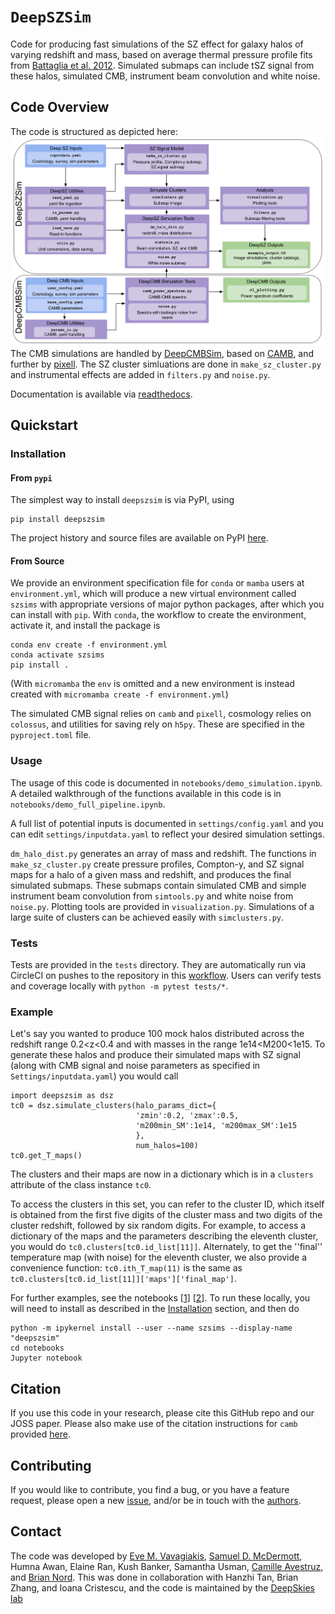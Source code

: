 # `DeepSZSim`

Code for producing fast simulations of the SZ effect for galaxy halos of varying redshift and mass, based on average thermal pressure profile fits from [Battaglia et al. 2012](https://ui.adsabs.harvard.edu/abs/2012ApJ...758...75B/abstract). Simulated submaps can include tSZ signal from these halos, simulated CMB, instrument beam convolution and white noise.

## Code Overview

The code is structured as depicted here: ![DeepSZSim workflow](paper/figures/DeepSZSim_Workflow.png)
The CMB simulations are handled by [DeepCMBSim](https://www.github.com/deepskies/deepcmbsim), based on [CAMB](https://camb.info), and further by [pixell](https://github.com/simonsobs/pixell). The SZ cluster simluations are done in `make_sz_cluster.py` and instrumental effects are added in `filters.py` and `noise.py`.  

Documentation is available via [readthedocs](https://deepszsim.readthedocs.io/en/latest/).

## Quickstart

### Installation 

#### From `pypi`

The simplest way to install `deepszsim` is via PyPI, using
```commandline
pip install deepszsim
```
The project history and source files are available on PyPI [here](https://pypi.org/project/deepszsim/).

#### From Source

We provide an environment specification file for `conda` or `mamba` users at `environment.yml`, which will produce a new virtual environment called `szsims` with appropriate versions of major python packages, after which you can install with `pip`. With `conda`, the workflow to create the environment, activate it, and install the package is 
```
conda env create -f environment.yml
conda activate szsims
pip install .
```
(With `micromamba` the `env` is omitted and a new environment is instead created with `micromamba create -f environment.yml`)

The simulated CMB signal relies on `camb` and `pixell`, cosmology relies on `colossus`, and utilities for saving rely on `h5py`. These are specified in the `pyproject.toml` file.

### Usage

The usage of this code is documented in `notebooks/demo_simulation.ipynb`. A detailed walkthrough of the functions available in this code is in `notebooks/demo_full_pipeline.ipynb`.

A full list of potential inputs is documented in `settings/config.yaml` and you can edit `settings/inputdata.yaml` to reflect your desired simulation settings.  

`dm_halo_dist.py` generates an array of mass and redshift. The functions in `make_sz_cluster.py` create pressure profiles, Compton-y, and SZ signal maps for a halo of a given mass and redshift, and produces the final simulated submaps. These submaps contain simulated CMB and simple instrument beam convolution from `simtools.py` and white noise from `noise.py`. Plotting tools are provided in `visualization.py`. Simulations of a large suite of clusters can be achieved easily with `simclusters.py`.

### Tests

Tests are provided in the `tests` directory. They are automatically run via CircleCI on pushes to the repository in this [workflow](https://github.com/deepskies/DeepSZSim/actions/runs/14297088348/workflow). Users can verify tests and coverage locally with `python -m pytest tests/*`.

### Example

Let's say you wanted to produce 100 mock halos distributed across the redshift range 0.2<z<0.4 and with masses in the range 1e14<M200<1e15. To generate these halos and produce their simulated maps with SZ signal (along with CMB signal and noise parameters as specified in `Settings/inputdata.yaml`) you would call
```commandline
import deepszsim as dsz
tc0 = dsz.simulate_clusters(halo_params_dict={
                            'zmin':0.2, 'zmax':0.5,
                            'm200min_SM':1e14, 'm200max_SM':1e15
                            },
                            num_halos=100)
tc0.get_T_maps()
```
The clusters and their maps are now in a dictionary which is in a `clusters` attribute of the class instance `tc0`.

To access the clusters in this set, you can refer to the cluster ID, which itself is obtained from the first five digits of the cluster mass and two digits of the cluster redshift, followed by six random digits. For example, to access a dictionary of the maps and the parameters describing the eleventh cluster, you would do `tc0.clusters[tc0.id_list[11]]`. Alternately, to get the ''final'' temperature map (with noise) for the eleventh cluster, we also provide a convenience function: `tc0.ith_T_map(11)` is the same as `tc0.clusters[tc0.id_list[11]]['maps']['final_map']`.

For further examples, see the notebooks [[1](./notebooks/demo_full_pipeline.ipynb)] [[2](./notebooks/demo_simulation.ipynb)]. To run these locally, you will need to install as described in the [Installation](#installation) section, and then do
```commandline
python -m ipykernel install --user --name szsims --display-name "deepszsim"
cd notebooks
Jupyter notebook
```

## Citation

If you use this code in your research, please cite this GitHub repo and our JOSS paper. Please also make use of the citation instructions for `camb` provided [here](https://camb.info).

## Contributing

If you would like to contribute, you find a bug, or you have a feature request, please open a new [issue](https://github.com/deepskies/deepszsim/issues), and/or be in touch with the [authors](#contact).

## Contact

The code was developed by [Eve M. Vavagiakis](http://evevavagiakis.com), [Samuel D. McDermott](https://samueldmcdermott.github.io), Humna Awan, Elaine Ran, Kush Banker, Samantha Usman, [Camille Avestruz](https://sites.google.com/view/camilleavestruz), and [Brian Nord](http://briandnord.com/bio). This was done in collaboration with Hanzhi Tan, Brian Zhang, and Ioana Cristescu, and the code is maintained by the [DeepSkies lab](https://deepskieslab.com) 
